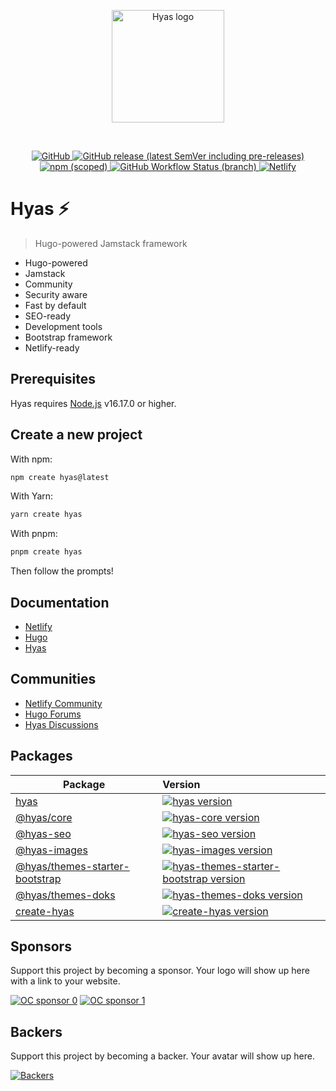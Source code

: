 <p align="center">
  <a href="https://gethyas.com/" target="_blank">
    <img alt="Hyas logo" src="https://gethyas.com/hyas.svg" width="180">
  </a>
</p>
<br>
<p align="center">
  <a href="https://github.com/h-enk/hyas/blob/master/LICENSE">
    <img src="https://img.shields.io/github/license/h-enk/hyas?style=flat-square" alt="GitHub">
  </a>
  <a href="https://github.com/h-enk/hyas/releases">
    <img src="https://img.shields.io/github/v/release/h-enk/hyas?include_prereleases&style=flat-square"alt="GitHub release (latest SemVer including pre-releases)">
  </a>
  <a href="https://www.npmjs.com/package/hyas">
    <img src="https://img.shields.io/npm/v/hyas?style=flat-square" alt="npm (scoped)">
  </a>
  <a href="https://github.com/h-enk/hyas/actions?query=workflow%3A%22Hyas+CI%22">
    <img src="https://img.shields.io/github/workflow/status/h-enk/hyas/Hyas%20CI/master?style=flat-square" alt="GitHub Workflow Status (branch)">
  </a>
  <a href="https://app.netlify.com/sites/hyas/deploys">
    <img src="https://img.shields.io/netlify/895a161c-86be-48a2-8c57-a8c5d68cd1a4?style=flat-square" alt="Netlify">
  </a>
</p>

# Hyas ⚡️

> Hugo-powered Jamstack framework

- Hugo-powered
- Jamstack
- Community
- Security aware
- Fast by default
- SEO-ready
- Development tools
- Bootstrap framework
- Netlify-ready

## Prerequisites

Hyas requires [Node.js](https://nodejs.org/) v16.17.0 or higher.

## Create a new project

With npm:

```bash
npm create hyas@latest
```

With Yarn:

```bash
yarn create hyas
```

With pnpm:

```bash
pnpm create hyas
```

Then follow the prompts!

## Documentation

- [Netlify](https://docs.netlify.com/)
- [Hugo](https://gohugo.io/documentation/)
- [Hyas](https://gethyas.com/)

## Communities

- [Netlify Community](https://community.netlify.com/)
- [Hugo Forums](https://discourse.gohugo.io/)
- [Hyas Discussions](https://github.com/h-enk/hyas/discussions)

## Packages

| Package                                           | Version                                                                                                       |
| ------------------------------------------------- | :----------------------------------------------------------------------------------------------------------------------------------- |
| [hyas](https://github.com/h-enk/hyas)                             | [![hyas version](https://img.shields.io/npm/v/hyas.svg?label=%20)](https://github.com/h-enk/hyas/releases/latest)                                       |
| [@hyas/core](https://github.com/h-enk/hyas-core)         | [![hyas-core version](https://img.shields.io/npm/v/@hyas/core.svg?label=%20)](https://github.com/h-enk/hyas-core/releases/latest)             |
| [@hyas-seo](https://github.com/h-enk/hyas-seo) | [![hyas-seo version](https://img.shields.io/npm/v/@hyas/seo.svg?label=%20)](https://github.com/h-enk/hyas-seo/releases/latest) |
| [@hyas-images](https://github.com/h-enk/hyas-images)     | [![hyas-images version](https://img.shields.io/npm/v/@hyas/images.svg?label=%20)](https://github.com/h-enk/hyas-images/releases/latest)       |
| [@hyas/themes-starter-bootstrap](https://github.com/h-enk/hyas-themes-starter-bootstrap)   | [![hyas-themes-starter-bootstrap version](https://img.shields.io/npm/v/@hyas/themes-starter-bootstrap.svg?label=%20)](https://github.com/h-enk/hyas-themes-starter-bootstrap/releases/latest)    |
| [@hyas/themes-doks](https://github.com/h-enk/hyas-themes-doks)   | [![hyas-themes-doks version](https://img.shields.io/npm/v/@hyas/themes-doks.svg?label=%20)](https://github.com/h-enk/hyas-themes-doks/releases/latest)
| [create-hyas](https://github.com/gethyas/create-hyas)               | [![create-hyas version](https://img.shields.io/npm/v/create-hyas.svg?label=%20)](https://github.com/gethyas/create-hyas/releases/latest)                  |

## Sponsors

Support this project by becoming a sponsor. Your logo will show up here with a link to your website.

[![OC sponsor 0](https://opencollective.com/hyas/tiers/sponsor/0/avatar.svg)](https://opencollective.com/hyas/tiers/sponsor/0/website)
[![OC sponsor 1](https://opencollective.com/hyas/tiers/sponsor/1/avatar.svg)](https://opencollective.com/hyas/tiers/sponsor/1/website)

## Backers

Support this project by becoming a backer. Your avatar will show up here.

[![Backers](https://opencollective.com/hyas/tiers/backer.svg)](https://opencollective.com/hyas)
